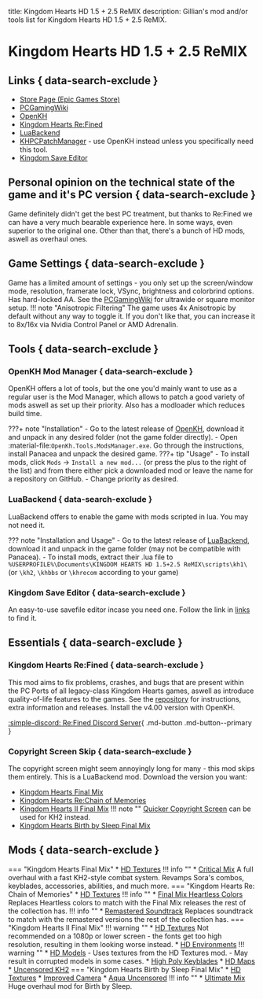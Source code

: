 title: Kingdom Hearts HD 1.5 + 2.5 ReMIX
description: Gillian's mod and/or tools list for Kingdom Hearts HD 1.5 + 2.5 ReMIX.

# Kingdom Hearts HD 1.5 + 2.5 ReMIX
## Links { data-search-exclude }
- [Store Page (Epic Games Store)](https://store.epicgames.com/en-US/p/kingdom-hearts-hd-1-5-2-5-remix)
- [PCGamingWiki](https://www.pcgamingwiki.com/wiki/Kingdom_Hearts_HD_1.5_%2B_2.5_ReMIX)
- [OpenKH](https://github.com/OpenKH/OpenKh/)
- [Kingdom Hearts Re:Fined](https://github.com/TopazTK/KH-ReFined)
- [LuaBackend](https://github.com/Sirius902/LuaBackend/)
- [KHPCPatchManager](https://github.com/AntonioDePau/KHPCPatchManager) - use OpenKH instead unless you specifically need this tool.
- [Kingdom Save Editor](https://github.com/Xeeynamo/KingdomSaveEditor)

## Personal opinion on the technical state of the game and it's PC version { data-search-exclude }
Game definitely didn't get the best PC treatment, but thanks to Re:Fined we can have a very much bearable experience here. In some ways, even superior to the original one. Other than that, there's a bunch of HD mods, aswell as overhaul ones.

## Game Settings { data-search-exclude }
Game has a limited amount of settings - you only set up the screen/window mode, resolution, framerate lock, VSync, brightness and colorbrind options. Has hard-locked AA. See the [PCGamingWiki](https://www.pcgamingwiki.com/wiki/Kingdom_Hearts_HD_1.5_%2B_2.5_ReMIX#Ultra-widescreen) for ultrawide or square monitor setup.
!!! note "Anisotropic Filtering"
    The game uses 4x Anisotropic by default without any way to toggle it. If you don't like that, you can increase it to 8x/16x via Nvidia Control Panel or AMD Adrenalin.

## Tools { data-search-exclude }
### OpenKH Mod Manager { data-search-exclude }
OpenKH offers a lot of tools, but the one you'd mainly want to use as a regular user is the Mod Manager, which allows to patch a good variety of mods aswell as set up their priority. Also has a modloader which reduces build time.

???+ note "Installation"
    - Go to the latest release of [OpenKH](https://github.com/OpenKH/OpenKh/releases), download it and unpack in any desired folder (not the game folder directly).
    - Open :material-file:`OpenKh.Tools.ModsManager.exe`. Go through the instructions, install Panacea and unpack the desired game.
???+ tip "Usage"
    - To install mods, click `Mods` -> `Install a new mod...` (or press the plus to the right of the list) and from there either pick a downloaded mod or leave the name for a repository on GitHub.
    - Change priority as desired.
### LuaBackend { data-search-exclude }
LuaBackend offers to enable the game with mods scripted in lua. You may not need it.

??? note "Installation and Usage"
    - Go to the latest release of [LuaBackend](https://github.com/Sirius902/LuaBackend/releases), download it and unpack in the game folder (may not be compatible with Panacea).
    - To install mods, extract their .lua file to `%USERPROFILE%\Documents\KINGDOM HEARTS HD 1.5+2.5 ReMIX\scripts\kh1\` (or `\kh2`, `\khbbs` or `\khrecom` according to your game)
### Kingdom Save Editor { data-search-exclude }
An easy-to-use savefile editor incase you need one. Follow the link in [links](#links) to find it.

## Essentials { data-search-exclude }
### Kingdom Hearts Re:Fined { data-search-exclude }
This mod aims to fix problems, crashes, and bugs that are present within the PC Ports of all legacy-class Kingdom Hearts games, aswell as introduce quality-of-life features to the games. See the [repository](https://github.com/TopazTK/KH-ReFined) for instructions, extra information and releases. Install the v4.00 version with OpenKH.

[:simple-discord: Re:Fined Discord Server](https://discord.gg/kh-refined){ .md-button .md-button--primary }
### Copyright Screen Skip { data-search-exclude }
The copyright screen might seem annoyingly long for many - this mod skips them entirely. This is a LuaBackend mod. Download the version you want:

* [Kingdom Hearts Final Mix](https://www.nexusmods.com/kingdomheartsfinalmix/mods/70)
* [Kingdom Hearts Re:Chain of Memories](https://www.nexusmods.com/kingdomheartsrechainofmemories/mods/12)
* [Kingdom Hearts II Final Mix](https://www.nexusmods.com/kingdomhearts2finalmix/mods/128)
!!! note ""
    [Quicker Copyright Screen](https://www.nexusmods.com/kingdomhearts2finalmix/mods/93) can be used for KH2 instead.
* [Kingdom Hearts Birth by Sleep Final Mix](https://www.nexusmods.com/kingdomheartsbirthbysleepfinalmix/mods/22)

## Mods { data-search-exclude }
=== "Kingdom Hearts Final Mix"
    * [HD Textures](https://www.nexusmods.com/kingdomheartsfinalmix/mods/4)
    !!! info ""
        * [Critical Mix](https://www.nexusmods.com/kingdomheartsfinalmix/mods/93)
        A full overhaul with a fast KH2-style combat system. Revamps Sora's combos, keyblades, accessories, abilities, and much more.
=== "Kingdom Hearts Re: Chain of Memories"
    * [HD Textures](https://www.nexusmods.com/kingdomheartsrechainofmemories/mods/2)
    !!! info ""
        * [Final Mix Heartless Colors](https://www.nexusmods.com/kingdomheartsrechainofmemories/mods/6)
        Replaces Heartless colors to match with the Final Mix releases the rest of the collection has.
    !!! info ""
        * [Remastered Soundtrack](https://www.nexusmods.com/kingdomheartsrechainofmemories/mods/15)
        Replaces soundtrack to match with the remastered versions the rest of the collection has.
=== "Kingdom Hearts II Final Mix"
    !!! warning ""
        * [HD Textures](https://www.nexusmods.com/kingdomhearts2finalmix/mods/17)
        Not recommended on a 1080p or lower screen - the fonts get too high resolution, resulting in them looking worse instead.
    * [HD Environments](https://www.nexusmods.com/kingdomhearts2finalmix/mods/63)
    !!! warning ""
        * [HD Models](https://www.nexusmods.com/kingdomhearts2finalmix/mods/120)
        - Uses textures from the HD Textures mod.
        - May result in corrupted models in some cases.
    * [High Poly Keyblades](https://www.nexusmods.com/kingdomhearts2finalmix/mods/92)
    * [HD Maps](https://www.nexusmods.com/kingdomhearts2finalmix/mods/60)
    * [Uncensored KH2](https://www.nexusmods.com/kingdomhearts2finalmix/mods/150)
=== "Kingdom Hearts Birth by Sleep Final Mix"
    * [HD Textures](https://www.nexusmods.com/kingdomheartsbirthbysleepfinalmix/mods/3)
    * [Improved Camera](https://www.nexusmods.com/kingdomheartsbirthbysleepfinalmix/mods/1)
    * [Aqua Uncensored](https://www.nexusmods.com/kingdomheartsbirthbysleepfinalmix/mods/5)
    !!! info ""
        * [Ultimate Mix](https://www.nexusmods.com/kingdomheartsbirthbysleepfinalmix/mods/25)
        Huge overhaul mod for Birth by Sleep.
